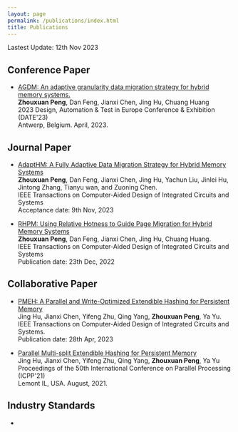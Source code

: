 ```yaml
---
layout: page
permalink: /publications/index.html
title: Publications
---
```


Lastest Update: 12th Nov 2023

## Conference Paper

- [AGDM: An adaptive granularity data migration strategy for hybrid memory systems.](https://ieeexplore.ieee.org/abstract/document/10137177)
<br>**Zhouxuan Peng**, Dan Feng, Jianxi Chen, Jing Hu, Chuang Huang
<br>2023 Design, Automation & Test in Europe Conference & Exhibition (DATE'23)
<br> Antwerp, Belgium. April, 2023.
  

## Journal Paper

- [AdaptHM: A Fully Adaptive Data Migration Strategy for Hybrid Memory Systems]()
<br> **Zhouxuan Peng**, Dan Feng, Jianxi Chen, Jing Hu, Yachun Liu, Jinlei Hu, Jintong Zhang, Tianyu wan, and Zuoning Chen.
<br> IEEE Transactions on Computer-Aided Design of Integrated Circuits and Systems
<br> Acceptance date: 9th Nov, 2023

- [RHPM: Using Relative Hotness to Guide Page Migration for Hybrid Memory Systems](https://ieeexplore.ieee.org/abstract/document/9998007) 
<br> **Zhouxuan Peng**, Dan Feng, Jianxi Chen, Jing Hu, Chuang Huang.
<br> IEEE Transactions on Computer-Aided Design of Integrated Circuits and Systems 
<br> Publication date: 23th Dec, 2022


## Collaborative Paper

- [PMEH: A Parallel and Write-Optimized Extendible Hashing for Persistent Memory](https://ieeexplore.ieee.org/abstract/document/10111079) 
<br> Jing Hu, Jianxi Chen, Yifeng Zhu, Qing Yang, **Zhouxuan Peng**, Ya Yu.
<br> IEEE Transactions on Computer-Aided Design of Integrated Circuits and Systems.
<br> Publication date: 28th Apr, 2023

- [Parallel Multi-split Extendible Hashing for Persistent Memory](https://dl.acm.org/doi/abs/10.1145/3472456.3472500)
<br>Jing Hu, Jianxi Chen, Yifeng Zhu, Qing Yang, **Zhouxuan Peng**, Ya Yu
<br>Proceedings of the 50th International Conference on Parallel Processing (ICPP'21)
<br> Lemont IL, USA. August, 2021.


## Industry Standards 

- 
